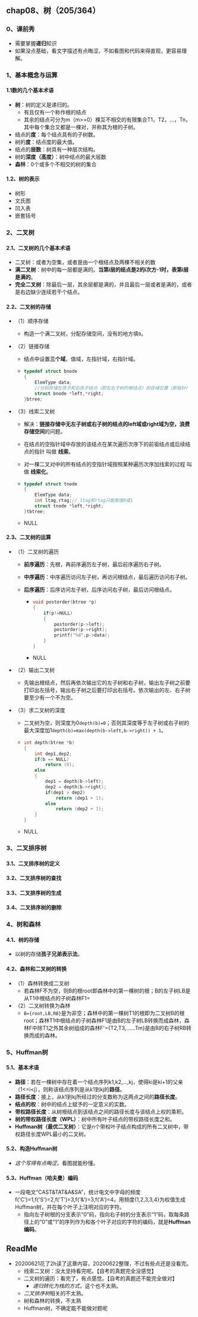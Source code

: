 ## chap08、树（205/364）

### 0、课前秀

+ 需要掌握**递归**知识
+ 如果没点基础，看文字描述有点晦涩，不如看图和代码来得直观，更容易理解。

### 1、基本概念与运算

#### 1.1数的几个基本术语

+ **树**：树的定义是递归的。
  + 有且仅有一个称作根的结点
  + 其余的结点可分为m（m>=0）棵互不相交的有限集合T1，T2，...，Tn，其中每个集合又都是一棵对，并称其为根的子树。
+ 结点的**度**：每个结点具有的子树数。
+ 树的**度**：结点度的最大值。
+ 结点的**层数**：树具有一种层次结构。
+ 树的**深度（高度）**：树中结点的最大层数
+ **森林**：0个或多个不相交的树的集合

#### 1.2、树的表示

+ 树形
+ 文氏图
+ 凹入表
+ 嵌套括号

### 2、二叉树

#### 2.1、二叉树的几个基本术语

+ 二叉树：或者为空集，或者是由一个根结点及两棵不相关的数
+ **满二叉树**：树中的每一层都是满的。**当第i层的结点是2的i次方-1时，表第i层是满的**。
+ **完全二叉树**：除最后一层，其余层都是满的，并且最后一层或者是满的，或者是右边缺少连续若干个结点。

#### 2.2、二叉树的存储

+ （1）顺序存储

  + 构造一个满二叉树，分配存储空间，没有的地方填`0`。

+ （2）链接存储

  + 结点中设置**三个域**，值域，左指针域，右指针域。

  + ```cpp
    typedef struct bnode
    {
        ElemType data;
        //分别存储左孩子和右孩子结点（即左右子树的根结点）的存储位置（即指针）
        struct bnode *left,*right;
    }btree;
    ```

+ （3）线索二叉树

  + 解决：**链接存储中无左子树或右子树的结点的left域或right域为空，浪费存储空间**的问题。

  + 在结点的空指针域中存放的该结点在某次遍历次序下的前驱结点或后续结点的指针 叫做 **线索**。

  + 对一棵二叉对中的所有结点的空指针域按照某种遍历次序加线索的过程 叫做 **线索化**。

  + ```cpp
    typedef struct tnode
    {
        ElemType data;
        int ltag,rtag;// ltag和rtag只能取值0或1
        struct tnode *left,*right;
    }tbtree;
    ```

  + NULL

#### 2.3、二叉树的运算

+ （1）二叉树的遍历

  + **前序遍历**：先根，再前序遍历左子树，最后前序遍历右子树。

  + **中序遍历**：中序遍历访问左子树，再访问根结点，最后遍历访问右子树。

  + **后序遍历**：后序访问左子树，后序访问右子树，最后访问根结点。

    + ```cpp
      void postorder(btree *p)
      {
          if(p!=NULL)
          {
              postorder(p->left);
              postorder(p->right);
              printf("%d",p->data);
          }
      }
      ```

    + NULL

+ （2）输出二叉树

  + 先输出根结点，然后再依次输出它的左子树和右子树，输出左子树之前要打印出左括号，输出右子树之后要打印出右括号。依次输出的左、右子树要至少有一个不为空。

+ （3）求二叉树的深度

  + 二叉树为空，则深度为0`depth(b)=0`；否则其深度等于左子树或右子树的最大深度加1`depth(b)=max(depth(b->left,b->right)) + 1`。

  + ```cpp
    int depth(btree *b)
    {
        int dep1,dep2;
        if(b == NULL)
            return (0);
        else
        {
            dep1 = depth(b->left);
            dep2 = depth(b->right);
            if(dep1 > dep2)
                return (dep1 + 1);
            else
                return (dep2 + 1);
        }
    }
    ```

  + NULL

### 3、二叉排序树

#### 3.1、二叉排序树的定义

#### 3.2、二叉排序树的查找

#### 3.3、二叉排序树的生成

#### 3.4、二叉排序树的删除

### 4、树和森林

#### 4.1、树的存储

+ 以树的存储**孩子兄弟表示法**。

#### 4.2、森林和二叉树的转换

+ （1）森林转换成二叉树
  + 若森林F不为空，则B的根root即森林中的第一棵树的根；B的左子树LB是从T1中根结点的子树森林F1=
+ （2）二叉树转换为森林
  + `B={root,LB,RB}`是为非空；森林中的第一棵树T1的根即为二叉树B的根root；森林T1中根结点的子树森林F1是由B的左子树LB转换而成森林，森林F中除T1之外其余树组成的森林F'={T2,T3,......Tm}是由B的右子树RB转换而成的森林。

### 5、Huffman树

#### 5.1、基本术语

+ **路径**：若在一棵树中存在着一个结点序列k1,k2,...,kj，使得ki是ki+1的父亲（1<=i<j），则称该结点序列是从k1到kj的**路径**。
+ **路径长度**：接上，从k1到kj所经过的分支数称为这两点之间的**路径长度**。
+ **结点的权**：树中的结点上赋予的一定意义的实数。
+ **带权路径长度**：从树根结点到该结点之间的路径长度与该结点上权的乘积。
+ **树的带权路径长度（WPL）**：树中所有叶子结点的带权路径长度之和。
+ **Huffman树（最优二叉树）**：它是n个带权叶子结点构成的所有二叉树中，带权路径长度WPL最小的二叉树。

#### 5.2、构造Huffman树

+ *这个写得有点晦涩*，看图就能秒懂。

#### 5.3、Huffman（哈夫曼）编码

+ 一段电文“CAST&TAT&A&SA”，统计电文中字母的频度f('C')=1,f('S')=2,f('T')=3,f('&')=3,f('A')=4。用频度{1,2,3,3,4}为权值生成Huffman树，并在每个叶子上注明对应的字符。
  + 指向左子树根的分支表示“0”码，指向右子树的分支表示“1”码，取每条路径上的“0”或“1”的序列作为和各个叶子对应的字符的编码，就是**Huffman编码**。

## ReadMe

+ 20200621花了2h读了这章内容，20200622整理，不过有些点还是没看完。
  + 线索二叉树：没太坚持看完呢。【自考的真题完全没感觉】
  + 二叉树的遍历：看完了，有点感觉。【自考的真题还不能完全做对】
    + *递归转化为栈的方式*，这个也不太熟。
  + *二叉排序树*相关的不太熟。
  + 树和森林的转换，不太熟
  + Huffman树，不确定能不能做对题呢
